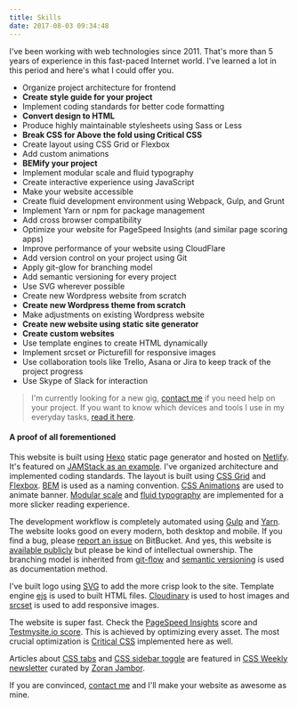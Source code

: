 ```yaml
---
title: Skills
date: 2017-08-03 09:34:48
---
```


I've been working with web technologies since 2011. That's more than 5 years of experience in this fast-paced Internet world. I've learned a lot in this period and here's what I could offer you.

- Organize project architecture for frontend
- **Create style guide for your project**
- Implement coding standards for better code formatting
- **Convert design to HTML**
- Produce highly maintainable stylesheets using Sass or Less
- **Break CSS for Above the fold using Critical CSS**
- Create layout using CSS Grid or Flexbox
- Add custom animations
- **BEMify your project**
- Implement modular scale and fluid typography
- Create interactive experience using JavaScript
- Make your website accessible
- Create fluid development environment using Webpack, Gulp, and Grunt
- Implement Yarn or npm for package management
- Add cross browser compatibility
- Optimize your website for PageSpeed Insights (and similar page scoring apps)
- Improve performance of your website using CloudFlare
- Add version control on your project using Git
- Apply git-glow for branching model
- Add semantic versioning for every project
- Use SVG wherever possible
- Create new Wordpress website from scratch
- **Create new Wordpress theme from scratch**
- Make adjustments on existing Wordpress website
- **Create new website using static site generator**
- **Create custom websites**
- Use template engines to create HTML dynamically
- Implement srcset or Picturefill for responsive images
- Use collaboration tools like Trello, Asana or Jira to keep track of the project progress
- Use Skype of Slack for interaction

> I'm currently looking for a new gig, [contact me](/hire-me) if you need help on your project.
If you want to know which devices and tools I use in my everyday tasks, [read it here](/setup).

#### A proof of all forementioned

This website is built using [Hexo](https://hexo.io/) static page generator and hosted on [Netlify](https://www.netlify.com/). It's featured on [JAMStack as an example](https://jamstack.org/examples/). I've organized architecture and implemented coding standards. The layout is built using [CSS Grid](https://www.w3.org/TR/css3-grid-layout/) and [Flexbox](https://www.w3.org/TR/css-flexbox-1/). [BEM](http://getbem.com/) is used as a naming convention. [CSS Animations](https://www.w3.org/TR/css3-animations/) are used to animate banner. [Modular scale](https://github.com/modularscale/modularscale-sass) and [fluid typography](https://css-tricks.com/snippets/css/fluid-typography/) are implemented for a more slicker reading experience.

The development workflow is completely automated using [Gulp](https://gulpjs.com/) and [Yarn](https://yarnpkg.com/en/). The website looks good on every modern, both desktop and mobile. If you find a bug, please [report an issue](https://bitbucket.org/maliMirkec/sb-hexo/issues/new) on BitBucket. And yes, this website is [available publicly](https://bitbucket.org/maliMirkec/sb-hexo) but please be kind of intellectual ownership. The branching model is inherited from [git-flow](https://github.com/nvie/gitflow) and [semantic versioning](http://semver.org/) is used as documentation method.

I've built logo using [SVG](https://www.w3.org/TR/SVG/) to add the more crisp look to the site. Template engine [ejs](http://www.embeddedjs.com/) is used to built HTML files. [Cloudinary](http://cloudinary.com/) is used to host images and [srcset](https://css-tricks.com/responsive-images-youre-just-changing-resolutions-use-srcset/) is used to add responsive images.

The website is super fast. Check the [PageSpeed Insights](https://developers.google.com/speed/pagespeed/insights/?url=https%3A%2F%2Fsilvestarbistrovic.from.hr) score and [Testmysite.io score](https://testmysite.io/59832155a700c43c98b08b12/www.silvestarbistrovic.from.hr). This is achieved by optimizing every asset. The most crucial optimization is [Critical CSS](https://www.smashingmagazine.com/2015/08/understanding-critical-css/) implemented here as well.

Articles about [CSS tabs](http://css-weekly.com/issue-237/) and [CSS sidebar toggle](http://css-weekly.com/issue-258/) are featured in [CSS Weekly newsletter](http://css-weekly.com/) curated by [Zoran Jambor](https://twitter.com/ZoranJambor).

If you are convinced, [contact me](mailto:me@silvestarbistrovic.from.hr?Subject=Hello) and I'll make your website as awesome as mine.
